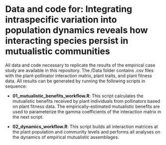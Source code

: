# Data and code for: Integrating intraspecific variation into population dynamics reveals how interacting species persist in mutualistic communities

All data and code necessary to replicate the results of the empirical case study are available in this repository. The /Data folder contains .csv files with the plant-pollinator interaction matrix, plant traits, and plant fitness data. All results can be generated by running the following scripts in sequence:

- **01_mutualistic_benefits_workflow.R**: This script calculates the mutualistic benefits received by plant individuals from pollinators based on plant fitness data. The empirically-estimated mutualistic benefits are used to parameterize the gamma coefficients of the interaction matrix in the next script.

- **02_dynamics_workflow.R**: This script builds all interaction matrices at the plant population and community levels and performs all analyses on the dynamics of empirical mutualistic assemblages.
